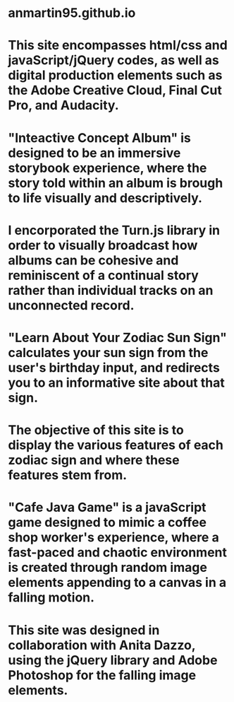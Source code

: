 # anmartin95.github.io
# This site encompasses html/css and javaScript/jQuery codes, as well as digital production elements such as the Adobe Creative Cloud, Final Cut Pro, and Audacity.
# 
# "Inteactive Concept Album" is designed to be an immersive storybook experience, where the story told within an album is brough to life visually and descriptively. 
# I encorporated the Turn.js library in order to visually broadcast how albums can be cohesive and reminiscent of a continual story rather than individual tracks on an unconnected record. 
#
# "Learn About Your Zodiac Sun Sign" calculates your sun sign from the user's birthday input, and redirects you to an informative site about that sign. 
# The objective of this site is to display the various features of each zodiac sign and where these features stem from.
#
# "Cafe Java Game" is a javaScript game designed to mimic a coffee shop worker's experience, where a fast-paced and chaotic environment is created through random image elements appending to a canvas in a falling motion. 
# This site was designed in collaboration with Anita Dazzo, using the jQuery library and Adobe Photoshop for the falling image elements. 
